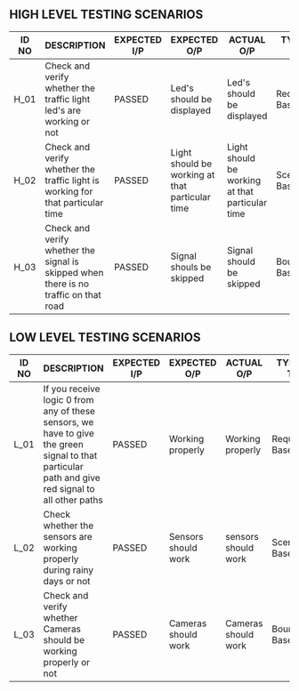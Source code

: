 ## HIGH LEVEL TESTING SCENARIOS

|ID NO|DESCRIPTION|EXPECTED I/P|EXPECTED O/P|ACTUAL O/P|TYPES OF TEST|
|---|---|---|---|---|---|
|H_01|Check and verify whether the traffic light led's are working or not|PASSED|Led's should be displayed|Led's should be displayed|Requirement Based|
|H_02|Check and verify whether the traffic light is working for that particular time|PASSED|Light should be working at that particular time|Light should be working at that particular time|Scenario Based|
|H_03|Check and verify whether the signal is skipped when there is no traffic on that road|PASSED|Signal shouls be skipped|Signal should be skipped|Boundary Based|

## LOW LEVEL TESTING SCENARIOS

|ID NO|DESCRIPTION|EXPECTED I/P|EXPECTED O/P|ACTUAL O/P|TYPES OF TEST|
|---|---|---|---|---|---|
|L_01|If you receive logic 0 from any of these sensors, we have to give the green signal to that particular path and give red signal to all other paths|PASSED|Working properly|Working properly|Requirement Based|
|L_02|Check whether the sensors are working properly during rainy days or not|PASSED|Sensors should work|sensors should work|Scenario Based|
|L_03|Check and verify whether Cameras should be working properly or not|PASSED|Cameras should work|Cameras should work|Boundary Based|
